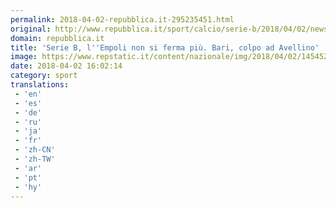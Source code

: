 ```yaml
---
permalink: 2018-04-02-repubblica.it-295235451.html
original: http://www.repubblica.it/sport/calcio/serie-b/2018/04/02/news/empoli_vince_a_foggia_palermo_a_parma-192793991/?rss
domain: repubblica.it
title: 'Serie B, l''Empoli non si ferma più. Bari, colpo ad Avellino'
image: https://www.repstatic.it/content/nazionale/img/2018/04/02/145452948-596cf7db-e019-454e-b9cf-92ac6e35a5f1.jpg
date: 2018-04-02 16:02:14
category: sport
translations: 
 - 'en'
 - 'es'
 - 'de'
 - 'ru'
 - 'ja'
 - 'fr'
 - 'zh-CN'
 - 'zh-TW'
 - 'ar'
 - 'pt'
 - 'hy'
---
```


